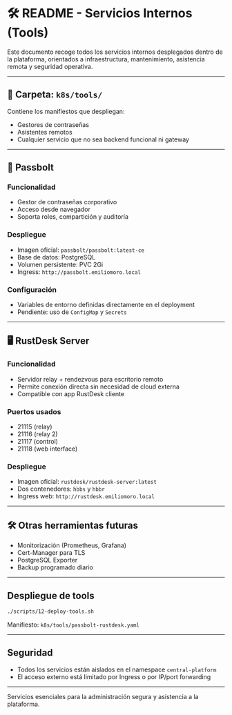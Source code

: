 # 🛠️ README - Servicios Internos (Tools)

Este documento recoge todos los servicios internos desplegados dentro de la plataforma, orientados a infraestructura, mantenimiento, asistencia remota y seguridad operativa.

---

## 📂 Carpeta: `k8s/tools/`
Contiene los manifiestos que despliegan:
- Gestores de contraseñas
- Asistentes remotos
- Cualquier servicio que no sea backend funcional ni gateway

---

## 🔐 Passbolt

### Funcionalidad
- Gestor de contraseñas corporativo
- Acceso desde navegador
- Soporta roles, compartición y auditoría

### Despliegue
- Imagen oficial: `passbolt/passbolt:latest-ce`
- Base de datos: PostgreSQL
- Volumen persistente: PVC 2Gi
- Ingress: `http://passbolt.emiliomoro.local`

### Configuración
- Variables de entorno definidas directamente en el deployment
- Pendiente: uso de `ConfigMap` y `Secrets`

---

## 🖥️ RustDesk Server

### Funcionalidad
- Servidor relay + rendezvous para escritorio remoto
- Permite conexión directa sin necesidad de cloud externa
- Compatible con app RustDesk cliente

### Puertos usados
- 21115 (relay)
- 21116 (relay 2)
- 21117 (control)
- 21118 (web interface)

### Despliegue
- Imagen oficial: `rustdesk/rustdesk-server:latest`
- Dos contenedores: `hbbs` y `hbbr`
- Ingress web: `http://rustdesk.emiliomoro.local`

---

## 🛠️ Otras herramientas futuras
- Monitorización (Prometheus, Grafana)
- Cert-Manager para TLS
- PostgreSQL Exporter
- Backup programado diario

---

## Despliegue de tools
```bash
./scripts/12-deploy-tools.sh
```

Manifiesto: `k8s/tools/passbolt-rustdesk.yaml`

---

## Seguridad
- Todos los servicios están aislados en el namespace `central-platform`
- El acceso externo está limitado por Ingress o por IP/port forwarding

---

Servicios esenciales para la administración segura y asistencia a la plataforma.


